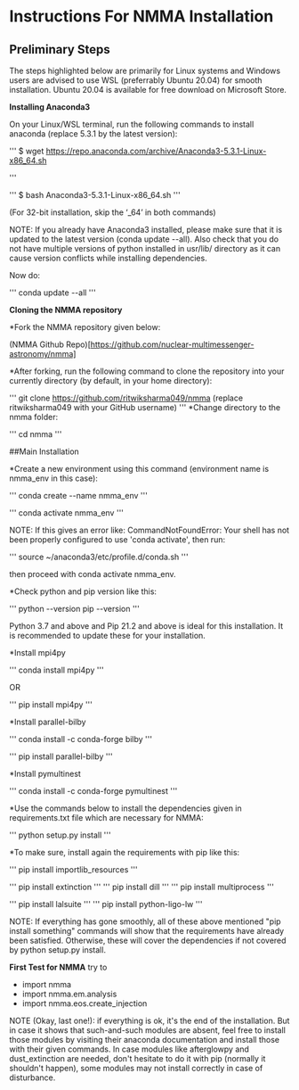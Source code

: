 # Instructions For NMMA Installation

## Preliminary Steps

The steps highlighted below are primarily for Linux systems and Windows users are advised to use WSL (preferrably Ubuntu 20.04) for smooth installation. 
Ubuntu 20.04 is available for free download on Microsoft Store. 

**Installing Anaconda3**

On your Linux/WSL terminal, run the following commands to install anaconda (replace 5.3.1 by the latest version):

'''
$ wget https://repo.anaconda.com/archive/Anaconda3-5.3.1-Linux-x86_64.sh

'''

'''
$ bash Anaconda3-5.3.1-Linux-x86_64.sh
'''

(For 32-bit installation, skip the ‘_64’ in both commands)

NOTE: If you already have Anaconda3 installed, please make sure that it is updated to the latest version (conda update --all). Also check that you do not have multiple
versions of python installed in usr/lib/ directory as it can cause version conflicts while installing dependencies. 

Now do: 

'''
conda update --all
'''

**Cloning the NMMA repository**

*Fork the NMMA repository given below:


(NMMA Github Repo)[https://github.com/nuclear-multimessenger-astronomy/nmma]


*After forking, run the following command to clone the repository into your currently directory (by default, in your home directory):

'''
git clone https://github.com/ritwiksharma049/nmma   (replace ritwiksharma049 with your GitHub username)
''' 
*Change directory to the nmma folder:

'''
cd nmma
'''

##Main Installation

*Create a new environment using this command (environment name is nmma_env in this case):

'''
conda create --name nmma_env
'''

'''
conda activate nmma_env
'''

NOTE: If this gives an error like: CommandNotFoundError: Your shell has not been properly configured to use 'conda activate', then run:

'''
source ~/anaconda3/etc/profile.d/conda.sh
'''

then proceed with conda activate nmma_env.

*Check python and pip version like this:

'''
python --version
pip --version
'''

Python 3.7 and above and Pip 21.2 and above is ideal for this installation. It is recommended to update these for your installation. 


*Install mpi4py 

'''
conda install mpi4py
'''

OR 

'''
pip install mpi4py 
'''

*Install parallel-bilby

'''
conda install -c conda-forge bilby
'''

'''
pip install parallel-bilby
'''


*Install pymultinest 

'''
conda install -c conda-forge pymultinest
'''

*Use the commands below to install the dependencies given in requirements.txt file which are necessary for NMMA: 

'''
python setup.py install
'''

*To make sure, install again the requirements with pip like this:

'''
pip install importlib_resources
'''

'''
pip install  extinction
'''
'''
pip install dill
'''
'''
pip install multiprocess
'''

'''
pip install lalsuite
'''
'''
pip install python-ligo-lw
'''

NOTE: If everything has gone smoothly, all of these above mentioned "pip install something" commands will show that the requirements have already been satisfied. Otherwise, these will cover the dependencies
if not covered by python setup.py install.



**First Test for NMMA**
try to
* import nmma
* import nmma.em.analysis
* import nmma.eos.create_injection

NOTE (Okay, last one!): if everything is ok, it's the end of the installation. But in case it shows that such-and-such modules are absent, feel free to install those modules by visiting their anaconda documentation and install
those with their given commands. In case modules like afterglowpy and dust_extinction are needed, don't hesitate to do it with pip (normally it shouldn't happen), some modules may not install correctly in case of disturbance.




 






